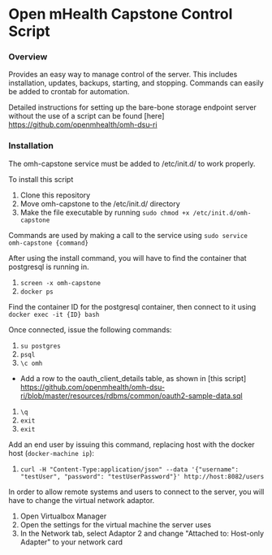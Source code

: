# Open mHealth Capstone Control Script

### Overview

Provides an easy way to manage control of the server. This includes installation, updates, backups, starting, and stopping.
Commands can easily be added to crontab for automation.

Detailed instructions for setting up the bare-bone storage endpoint server without the use of a script can be found [here]
https://github.com/openmhealth/omh-dsu-ri

### Installation

The omh-capstone service must be added to /etc/init.d/ to work properly.

To install this script

1. Clone this repository
1. Move omh-capstone to the /etc/init.d/ directory
1. Make the file executable by running `sudo chmod +x /etc/init.d/omh-capstone`

Commands are used by making a call to the service using `sudo service omh-capstone {command}`

After using the install command, you will have to find the container that postgresql is running in.

1. `screen -x omh-capstone`
1. `docker ps`

Find the container ID for the postgresql container, then connect to it using `docker exec -it {ID} bash`

Once connected, issue the following commands:

1. `su postgres`
1. `psql`
1. `\c omh`
  * Add a row to the oauth_client_details table, as shown in [this script]
https://github.com/openmhealth/omh-dsu-ri/blob/master/resources/rdbms/common/oauth2-sample-data.sql
1. `\q`
1. `exit`
1. `exit`

Add an end user by issuing this command, replacing host with the docker host (`docker-machine ip`):

1. `curl -H "Content-Type:application/json" --data '{"username": "testUser", "password": "testUserPassword"}' http://host:8082/users`

In order to allow remote systems and users to connect to the server, you will have to change the virtual network adaptor.

1. Open Virtualbox Manager
1. Open the settings for the virtual machine the server uses
1. In the Network tab, select Adaptor 2 and change "Attached to: Host-only Adapter" to your network card
